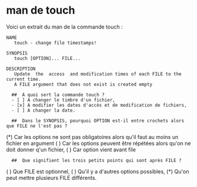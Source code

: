 

# man de touch

Voici un extrait du man de la commande touch :

    NAME
       touch - change file timestamps!

    SYNOPSIS
       touch [OPTION]... FILE...

    DESCRIPTION
       Update  the  access  and modification times of each FILE to the current time.
       A FILE argument that does not exist is created empty


```{quizdown} 
  ##  À quoi sert la commande touch ? 
  - [ ] A changer le timbre d'un fichier,
  - [x] A modifier les dates d'accès et de modification de fichiers,
  - [ ] A changer la date.
```
```{quizdown} 
  ##  Dans le SYNOPSIS, pourquoi OPTION est-il entre crochets alors que FILE ne l'est pas ?  
```
(*) Car les options ne sont pas obligatoires alors qu'il faut au moins un fichier en argument
( ) Car les options peuvent être répétées alors qu'on ne doit donner q'un fichier,
( ) Car option vient avant file


```{quizdown} 
  ##  Que signifient les trois petits points qui sont après FILE ? 
```
( ) Que FILE est optionnel,
( ) Qu'il y a d'autres options possibles,
(*) Qu'on peut mettre plusieurs FILE différents.

